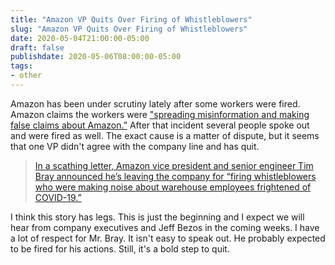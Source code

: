 ```yaml
---
title: "Amazon VP Quits Over Firing of Whistleblowers"
slug: "Amazon VP Quits Over Firing of Whistleblowers"
date: 2020-05-04T21:00:00-05:00
draft: false
publishdate: 2020-05-06T08:00:00-05:00
tags:
- other
---
```


Amazon has been under scrutiny lately after some workers were fired. Amazon claims the workers were ["spreading misinformation and making false claims about Amazon.”][1] After that incident several people spoke out and were fired as well. The exact cause is a matter of dispute, but it seems that one VP didn't agree with the company line and has quit.

>[In a scathing letter, Amazon vice president and senior engineer Tim Bray announced he’s leaving the company for “firing whistleblowers who were making noise about warehouse employees frightened of COVID-19.”][2]

I think this story has legs. This is just the beginning and I expect we will hear from company executives and Jeff Bezos in the coming weeks. I have a lot of respect for Mr. Bray. It isn't easy to speak out. He probably expected to be fired for his actions. Still, it's a bold step to quit.

[1]: https://www.vice.com/en_us/article/z3bjpj/amazon-vp-tim-bray-resigns-calls-company-chickenshit-for-firing-protesting-workers
[2]: https://futurism.com/amazon-exec-quits-protesters-fired
